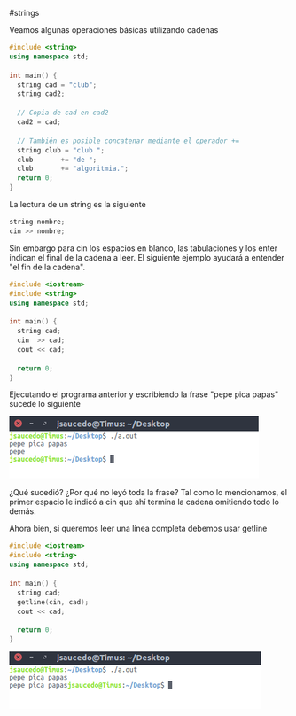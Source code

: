 #strings

Veamos algunas operaciones básicas utilizando cadenas

```c++
#include <string>
using namespace std;

int main() {
  string cad = "club";
  string cad2;

  // Copia de cad en cad2
  cad2 = cad;

  // También es posible concatenar mediante el operador +=
  string club = "club ";
  club       += "de ";
  club       += "algoritmia.";
  return 0;
}
```

La lectura de un string es la siguiente

```c++
string nombre;
cin >> nombre;
```

Sin embargo para cin los espacios en blanco, las tabulaciones y los enter indican el final de la cadena a leer. El 
siguiente ejemplo ayudará a entender "el fin de la cadena".

```c++
#include <iostream>
#include <string>
using namespace std;

int main() {
  string cad;
  cin  >> cad;
  cout << cad;
  
  return 0;
}
```
Ejecutando el programa anterior y escribiendo la frase "pepe pica papas" sucede lo siguiente

![alt tag](/strings/img/pepe.png)

¿Qué sucedió? ¿Por qué no leyó toda la frase? Tal como lo mencionamos, el primer espacio le indicó a cin que
ahí termina la cadena omitiendo todo lo demás.

Ahora bien, si queremos leer una línea completa debemos usar getline

```c++
#include <iostream>
#include <string>
using namespace std;

int main() {
  string cad;
  getline(cin, cad);
  cout << cad;
  
  return 0;
}
```

![alt tag](/strings/img/getline_pepe.png?raw=true)
